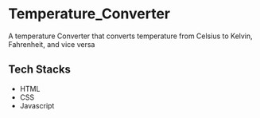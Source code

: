 # Temperature_Converter
A temperature Converter that converts temperature from Celsius to Kelvin, Fahrenheit, and vice versa

## Tech Stacks
- HTML
- CSS
- Javascript

